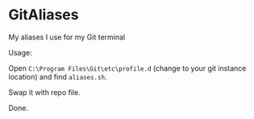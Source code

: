 # GitAliases
My aliases I use for my Git terminal

Usage:

Open `C:\Program Files\Git\etc\profile.d` (change to your git instance location) and find `aliases.sh`.

Swap it with repo file.

Done.
